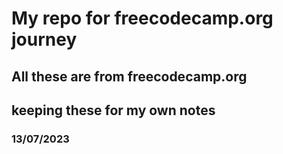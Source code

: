 # My repo for freecodecamp.org journey

## All these are from freecodecamp.org
## keeping these for my own notes
### 13/07/2023
